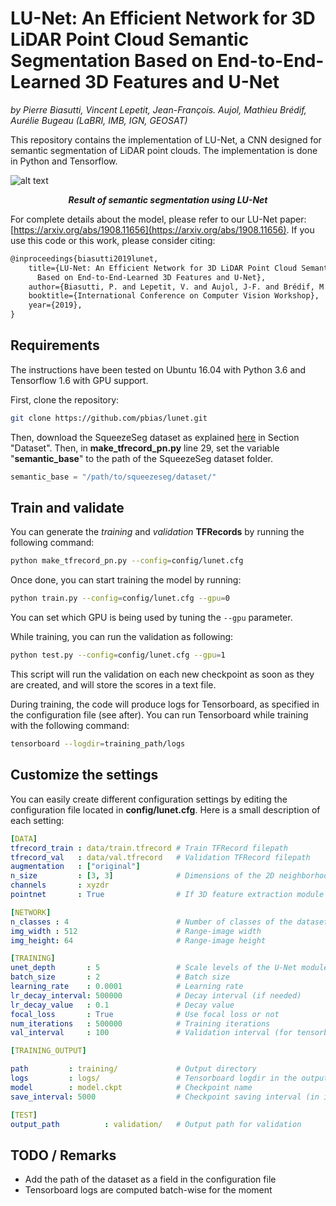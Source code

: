 # LU-Net: An Efficient Network for 3D LiDAR Point Cloud Semantic Segmentation Based on End-to-End-Learned 3D Features and U-Net
_by Pierre Biasutti, Vincent Lepetit, Jean-François. Aujol, Mathieu Brédif, Aurélie Bugeau (LaBRI, IMB, IGN, GEOSAT)_

This repository contains the implementation of LU-Net, a CNN designed for semantic segmentation of LiDAR point clouds. The implementation is done in Python and Tensorflow.


![alt text](https://github.com/pbias/lunet/blob/master/images/2100_pred_3d.png "3D semantic segmentation")
**_<p align=center>Result of semantic segmentation using LU-Net</p>_**

For complete details about the model, please refer to our LU-Net paper: [https://arxiv.org/abs/1908.11656](https://arxiv.org/abs/1908.11656). If you use this code or this work, please consider citing:
```latex
@inproceedings{biasutti2019lunet,
    title={LU-Net: An Efficient Network for 3D LiDAR Point Cloud Semantic Segmentation 
      Based on End-to-End-Learned 3D Features and U-Net},
    author={Biasutti, P. and Lepetit, V. and Aujol, J-F. and Brédif, M. and Bugeau, A.},
    booktitle={International Conference on Computer Vision Workshop},
    year={2019},
}
```

## Requirements
The instructions have been tested on Ubuntu 16.04 with Python 3.6 and Tensorflow 1.6 with GPU support.

First, clone the repository:
```bash
git clone https://github.com/pbias/lunet.git
```

Then, download the SqueezeSeg dataset as explained [here](https://github.com/xuanyuzhou98/SqueezeSegV2) in Section "Dataset". Then, in **make_tfrecord_pn.py** line 29, set the variable "**semantic_base**" to the path of the SqueezeSeg dataset folder.
```python
semantic_base = "/path/to/squeezeseg/dataset/"
```

## Train and validate
You can generate the _training_ and _validation_ **TFRecords** by running the following command:
```bash
python make_tfrecord_pn.py --config=config/lunet.cfg
```

Once done, you can start training the model by running:
```bash
python train.py --config=config/lunet.cfg --gpu=0
```
You can set which GPU is being used by tuning the `--gpu` parameter.

While training, you can run the validation as following:
```bash
python test.py --config=config/lunet.cfg --gpu=1
```
This script will run the validation on each new checkpoint as soon as they are created, and will store the scores in a text file.

During training, the code will produce logs for Tensorboard, as specified in the configuration file (see after). You can run Tensorboard while training with the following command:
```bash
tensorboard --logdir=training_path/logs
```

## Customize the settings
You can easily create different configuration settings by editing the configuration file located in **config/lunet.cfg**. Here is a small description of each setting:
```yaml
[DATA]
tfrecord_train : data/train.tfrecord # Train TFRecord filepath
tfrecord_val   : data/val.tfrecord   # Validation TFRecord filepath
augmentation   : ["original"]            
n_size         : [3, 3]              # Dimensions of the 2D neighborhood for the 3D feature extraction module
channels       : xyzdr                   
pointnet       : True                # If 3D feature extraction module should be used

[NETWORK]
n_classes : 4                        # Number of classes of the dataset
img_width : 512                      # Range-image width
img_height: 64                       # Range-image height

[TRAINING]
unet_depth       : 5                 # Scale levels of the U-Net module
batch_size       : 2                 # Batch size
learning_rate    : 0.0001            # Learning rate
lr_decay_interval: 500000            # Decay interval (if needed)
lr_decay_value   : 0.1               # Decay value
focal_loss       : True              # Use focal loss or not
num_iterations	 : 500000            # Training iterations
val_interval     : 100               # Validation interval (for tensorboard, only validate on one batch)

[TRAINING_OUTPUT]

path         : training/             # Output directory 
logs         : logs/                 # Tensorboard logdir in the output directory
model        : model.ckpt            # Checkpoint name
save_interval: 5000                  # Checkpoint saving interval (in iteration)

[TEST]
output_path          : validation/   # Output path for validation
```
## TODO / Remarks
* Add the path of the dataset as a field in the configuration file
* Tensorboard logs are computed batch-wise for the moment
